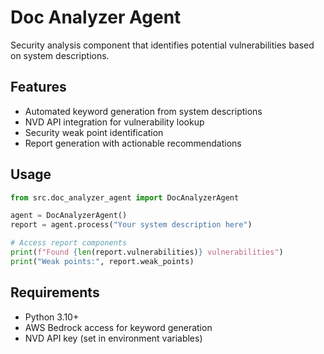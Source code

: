 # Doc Analyzer Agent

Security analysis component that identifies potential vulnerabilities based on system descriptions.

## Features
- Automated keyword generation from system descriptions
- NVD API integration for vulnerability lookup
- Security weak point identification
- Report generation with actionable recommendations

## Usage

```python
from src.doc_analyzer_agent import DocAnalyzerAgent

agent = DocAnalyzerAgent()
report = agent.process("Your system description here")

# Access report components
print(f"Found {len(report.vulnerabilities)} vulnerabilities")
print("Weak points:", report.weak_points)
```

## Requirements
- Python 3.10+
- AWS Bedrock access for keyword generation
- NVD API key (set in environment variables)
